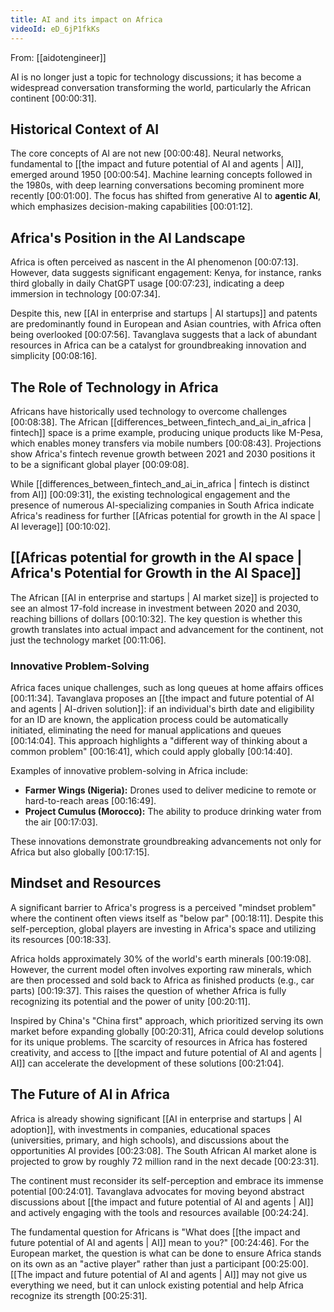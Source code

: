 ```yaml
---
title: AI and its impact on Africa
videoId: eD_6jP1fkKs
---
```


From: [[aidotengineer]] <br/> 

AI is no longer just a topic for technology discussions; it has become a widespread conversation transforming the world, particularly the African continent <a class="yt-timestamp" data-t="00:00:31">[00:00:31]</a>.

## Historical Context of AI
The core concepts of AI are not new <a class="yt-timestamp" data-t="00:00:48">[00:00:48]</a>. Neural networks, fundamental to [[the impact and future potential of AI and agents | AI]], emerged around 1950 <a class="yt-timestamp" data-t="00:00:54">[00:00:54]</a>. Machine learning concepts followed in the 1980s, with deep learning conversations becoming prominent more recently <a class="yt-timestamp" data-t="00:01:00">[00:01:00]</a>. The focus has shifted from generative AI to **agentic AI**, which emphasizes decision-making capabilities <a class="yt-timestamp" data-t="00:01:12">[00:01:12]</a>.

## Africa's Position in the AI Landscape
Africa is often perceived as nascent in the AI phenomenon <a class="yt-timestamp" data-t="00:07:13">[00:07:13]</a>. However, data suggests significant engagement: Kenya, for instance, ranks third globally in daily ChatGPT usage <a class="yt-timestamp" data-t="00:07:23">[00:07:23]</a>, indicating a deep immersion in technology <a class="yt-timestamp" data-t="00:07:34">[00:07:34]</a>.

Despite this, new [[AI in enterprise and startups | AI startups]] and patents are predominantly found in European and Asian countries, with Africa often being overlooked <a class="yt-timestamp" data-t="00:07:56">[00:07:56]</a>. Tavanglava suggests that a lack of abundant resources in Africa can be a catalyst for groundbreaking innovation and simplicity <a class="yt-timestamp" data-t="00:08:16">[00:08:16]</a>.

## The Role of Technology in Africa
Africans have historically used technology to overcome challenges <a class="yt-timestamp" data-t="00:08:38">[00:08:38]</a>. The African [[differences_between_fintech_and_ai_in_africa | fintech]] space is a prime example, producing unique products like M-Pesa, which enables money transfers via mobile numbers <a class="yt-timestamp" data-t="00:08:43">[00:08:43]</a>. Projections show Africa's fintech revenue growth between 2021 and 2030 positions it to be a significant global player <a class="yt-timestamp" data-t="00:09:08">[00:09:08]</a>.

While [[differences_between_fintech_and_ai_in_africa | fintech is distinct from AI]] <a class="yt-timestamp" data-t="00:09:31">[00:09:31]</a>, the existing technological engagement and the presence of numerous AI-specializing companies in South Africa indicate Africa's readiness for further [[Africas potential for growth in the AI space | AI leverage]] <a class="yt-timestamp" data-t="00:10:02">[00:10:02]</a>.

## [[Africas potential for growth in the AI space | Africa's Potential for Growth in the AI Space]]
The African [[AI in enterprise and startups | AI market size]] is projected to see an almost 17-fold increase in investment between 2020 and 2030, reaching billions of dollars <a class="yt-timestamp" data-t="00:10:32">[00:10:32]</a>. The key question is whether this growth translates into actual impact and advancement for the continent, not just the technology market <a class="yt-timestamp" data-t="00:11:06">[00:11:06]</a>.

### Innovative Problem-Solving
Africa faces unique challenges, such as long queues at home affairs offices <a class="yt-timestamp" data-t="00:11:34">[00:11:34]</a>. Tavanglava proposes an [[the impact and future potential of AI and agents | AI-driven solution]]: if an individual's birth date and eligibility for an ID are known, the application process could be automatically initiated, eliminating the need for manual applications and queues <a class="yt-timestamp" data-t="00:14:04">[00:14:04]</a>. This approach highlights a "different way of thinking about a common problem" <a class="yt-timestamp" data-t="00:16:41">[00:16:41]</a>, which could apply globally <a class="yt-timestamp" data-t="00:14:40">[00:14:40]</a>.

Examples of innovative problem-solving in Africa include:
*   **Farmer Wings (Nigeria):** Drones used to deliver medicine to remote or hard-to-reach areas <a class="yt-timestamp" data-t="00:16:49">[00:16:49]</a>.
*   **Project Cumulus (Morocco):** The ability to produce drinking water from the air <a class="yt-timestamp" data-t="00:17:03">[00:17:03]</a>.

These innovations demonstrate groundbreaking advancements not only for Africa but also globally <a class="yt-timestamp" data-t="00:17:15">[00:17:15]</a>.

## Mindset and Resources
A significant barrier to Africa's progress is a perceived "mindset problem" where the continent often views itself as "below par" <a class="yt-timestamp" data-t="00:18:11">[00:18:11]</a>. Despite this self-perception, global players are investing in Africa's space and utilizing its resources <a class="yt-timestamp" data-t="00:18:33">[00:18:33]</a>.

Africa holds approximately 30% of the world's earth minerals <a class="yt-timestamp" data-t="00:19:08">[00:19:08]</a>. However, the current model often involves exporting raw minerals, which are then processed and sold back to Africa as finished products (e.g., car parts) <a class="yt-timestamp" data-t="00:19:37">[00:19:37]</a>. This raises the question of whether Africa is fully recognizing its potential and the power of unity <a class="yt-timestamp" data-t="00:20:11">[00:20:11]</a>.

Inspired by China's "China first" approach, which prioritized serving its own market before expanding globally <a class="yt-timestamp" data-t="00:20:31">[00:20:31]</a>, Africa could develop solutions for its unique problems. The scarcity of resources in Africa has fostered creativity, and access to [[the impact and future potential of AI and agents | AI]] can accelerate the development of these solutions <a class="yt-timestamp" data-t="00:21:04">[00:21:04]</a>.

## The Future of AI in Africa
Africa is already showing significant [[AI in enterprise and startups | AI adoption]], with investments in companies, educational spaces (universities, primary, and high schools), and discussions about the opportunities AI provides <a class="yt-timestamp" data-t="00:23:08">[00:23:08]</a>. The South African AI market alone is projected to grow by roughly 72 million rand in the next decade <a class="yt-timestamp" data-t="00:23:31">[00:23:31]</a>.

The continent must reconsider its self-perception and embrace its immense potential <a class="yt-timestamp" data-t="00:24:01">[00:24:01]</a>. Tavanglava advocates for moving beyond abstract discussions about [[the impact and future potential of AI and agents | AI]] and actively engaging with the tools and resources available <a class="yt-timestamp" data-t="00:24:24">[00:24:24]</a>.

The fundamental question for Africans is "What does [[the impact and future potential of AI and agents | AI]] mean to you?" <a class="yt-timestamp" data-t="00:24:46">[00:24:46]</a>. For the European market, the question is what can be done to ensure Africa stands on its own as an "active player" rather than just a participant <a class="yt-timestamp" data-t="00:25:00">[00:25:00]</a>. [[The impact and future potential of AI and agents | AI]] may not give us everything we need, but it can unlock existing potential and help Africa recognize its strength <a class="yt-timestamp" data-t="00:25:31">[00:25:31]</a>.